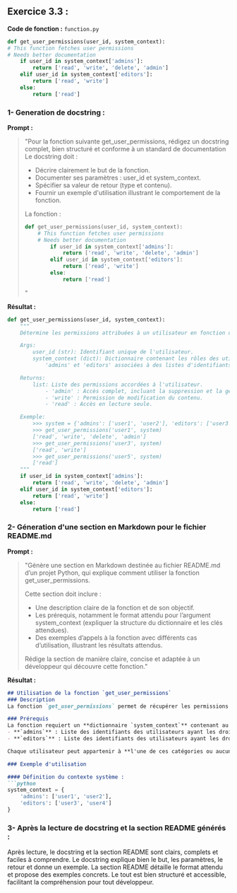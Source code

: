 ## Exercice 3.3 :

**Code de fonction :** `function.py`

```python
def get_user_permissions(user_id, system_context): 
# This function fetches user permissions 
# Needs better documentation 
    if user_id in system_context['admins']: 
        return ['read', 'write', 'delete', 'admin'] 
    elif user_id in system_context['editors']: 
        return ['read', 'write'] 
    else: 
        return ['read']
```

### 1- Generation de docstring :

**Prompt :**

> "Pour la fonction suivante get_user_permissions, rédigez un docstring complet, bien structuré et conforme à un standard de documentation
> Le docstring doit :
>
> *   Décrire clairement le but de la fonction.
> *   Documenter ses paramètres : user_id et system_context.
> *   Spécifier sa valeur de retour (type et contenu).
> *   Fournir un exemple d'utilisation illustrant le comportement de la fonction.
>
> La fonction :
>
> ```python
> def get_user_permissions(user_id, system_context): 
>     # This function fetches user permissions 
>     # Needs better documentation 
>         if user_id in system_context['admins']: 
>             return ['read', 'write', 'delete', 'admin'] 
>         elif user_id in system_context['editors']: 
>             return ['read', 'write'] 
>         else: 
>             return ['read']
> ```
> "

**Résultat :**

```python
def get_user_permissions(user_id, system_context):
    """
    Détermine les permissions attribuées à un utilisateur en fonction de son rôle dans le système.

    Args:
        user_id (str): Identifiant unique de l'utilisateur.
        system_context (dict): Dictionnaire contenant les rôles des utilisateurs, avec les clés 
            'admins' et 'editors' associées à des listes d'identifiants.

    Returns:
        list: Liste des permissions accordées à l'utilisateur.
            - 'admin' : Accès complet, incluant la suppression et la gestion administrative.
            - 'write' : Permission de modification du contenu.
            - 'read' : Accès en lecture seule.

    Exemple:
        >>> system = {'admins': ['user1', 'user2'], 'editors': ['user3', 'user4']}
        >>> get_user_permissions('user1', system)
        ['read', 'write', 'delete', 'admin']
        >>> get_user_permissions('user3', system)
        ['read', 'write']
        >>> get_user_permissions('user5', system)
        ['read']
    """
    if user_id in system_context['admins']:
        return ['read', 'write', 'delete', 'admin']
    elif user_id in system_context['editors']:
        return ['read', 'write']
    else:
        return ['read']
```

### 2- Géneration d'une section en Markdown pour le fichier README.md

**Prompt :**

> "Génère une section en Markdown destinée au fichier README.md d’un projet Python, qui explique comment utiliser la fonction get_user_permissions.
>
> Cette section doit inclure :
>
> *   Une description claire de la fonction et de son objectif.
> *   Les prérequis, notamment le format attendu pour l’argument system_context (expliquer la structure du dictionnaire et les clés attendues).
> *   Des exemples d’appels à la fonction avec différents cas d’utilisation, illustrant les résultats attendus.
>
> Rédige la section de manière claire, concise et adaptée à un développeur qui découvre cette fonction."

**Résultat :**

```markdown
## Utilisation de la fonction `get_user_permissions`
### Description
La fonction `get_user_permissions` permet de récupérer les permissions d'un utilisateur en fonction de son rôle dans le système. Elle vérifie l'identifiant de l'utilisateur (`user_id`) dans un dictionnaire de contexte (`system_context`) et retourne une liste de permissions.

### Prérequis
La fonction requiert un **dictionnaire `system_context`** contenant au moins les clés suivantes :
- **`admins`** : Liste des identifiants des utilisateurs ayant les droits administratifs.
- **`editors`** : Liste des identifiants des utilisateurs ayant les droits de modification.

Chaque utilisateur peut appartenir à **l'une de ces catégories ou aucune**, ce qui affecte les permissions renvoyées.

### Exemple d'utilisation

#### Définition du contexte système :
```python
system_context = {
    'admins': ['user1', 'user2'],
    'editors': ['user3', 'user4']
}
```

### 3- Après la lecture de docstring et la section README générés :

Après lecture, le docstring et la section README sont clairs, complets et faciles à comprendre. Le docstring explique bien le but, les paramètres, le retour et donne un exemple. La section README détaille le format attendu et propose des exemples concrets. Le tout est bien structuré et accessible, facilitant la compréhension pour tout développeur.